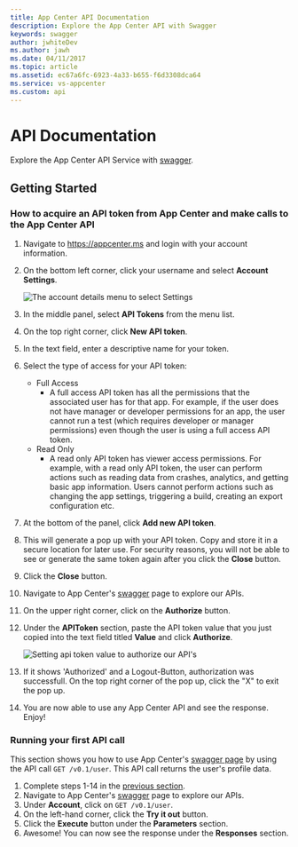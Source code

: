 ```yaml
---
title: App Center API Documentation
description: Explore the App Center API with Swagger
keywords: swagger
author: jwhiteDev
ms.author: jawh
ms.date: 04/11/2017
ms.topic: article
ms.assetid: ec67a6fc-6923-4a33-b655-f6d3308dca64
ms.service: vs-appcenter
ms.custom: api
---
```


# API Documentation

Explore the App Center API Service with [swagger](https://openapi.appcenter.ms).

## Getting Started

### <a name="section1"/>How to acquire an API token from App Center and make calls to the App Center API
1. Navigate to https://appcenter.ms and login with your account information.
2. On the bottom left corner, click your username and select **Account Settings**.

	![The account details menu to select Settings](~/api-docs/images/mc_menu_dialog.PNG)

3. In the middle panel, select **API Tokens** from the menu list.
4. On the top right corner, click **New API token**.
5. In the text field, enter a descriptive name for your token.
6. Select the type of access for your API token:
	- Full Access
	  - A full access API token has all the permissions that the associated user has for that app. For example, if the user does not have manager or developer permissions for an app, the user cannot run a test (which requires developer or manager permissions) even though the user is using a full access API token.
	- Read Only
	  - A read only API token has viewer access permissions. For example, with a read only API token, the user can perform actions such as reading data from crashes, analytics, and getting basic app information. Users cannot perform actions such as changing the app settings, triggering a build, creating an export configuration etc.
7. At the bottom of the panel, click **Add new API token**.
8. This will generate a pop up with your API token. Copy and store it in a secure location for later use. For security reasons, you will not be able to see or generate the same token again after you click the **Close** button.
9. Click the **Close** button.
10. Navigate to App Center's [swagger](https://openapi.appcenter.ms) page to explore our APIs.
11. On the upper right corner, click on the **Authorize** button.
12. Under the **APIToken** section, paste the API token value that you just copied into the text field titled **Value** and click **Authorize**.

	![Setting api token value to authorize our API's](~/api-docs/images/authorization_withtoken.PNG)

13. If it shows 'Authorized' and a Logout-Button, authorization was successfull. On the top right corner of the pop up, click the "X" to exit the pop up.
14. You are now able to use any App Center API and see the response. Enjoy!

### Running your first API call

This section shows you how to use App Center's [swagger page](https://openapi.appcenter.ms) by using the API call `GET /v0.1/user`. This API call returns the user's profile data.

1. Complete steps 1-14 in the [previous section](#section1).
2. Navigate to App Center's [swagger](https://openapi.appcenter.ms) page to explore our APIs.
3. Under **Account**, click on `GET /v0.1/user`.
4. On the left-hand corner, click the **Try it out** button.
5. Click the **Execute** button under the **Parameters** section.
6. Awesome! You can now see the response under the **Responses** section.




